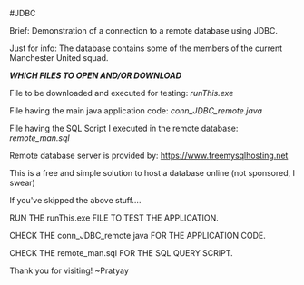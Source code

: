 #JDBC 

Brief: Demonstration of a connection to a remote database using JDBC. 

Just for info: The database contains some of the members of the current Manchester United squad.

___WHICH FILES TO OPEN AND/OR DOWNLOAD___

File to be downloaded and executed for testing: *runThis.exe*

File having the main java application code: *conn_JDBC_remote.java*

File having the SQL Script I executed in the remote database: *remote_man.sql*

Remote database server is provided by: https://www.freemysqlhosting.net

This is a free and simple solution to host a database online (not sponsored, I swear)

If you've skipped the above stuff....

RUN THE runThis.exe FILE TO TEST THE APPLICATION.

CHECK THE conn_JDBC_remote.java FOR THE APPLICATION CODE.

CHECK THE remote_man.sql FOR THE SQL QUERY SCRIPT.

Thank you for visiting!
~Pratyay

